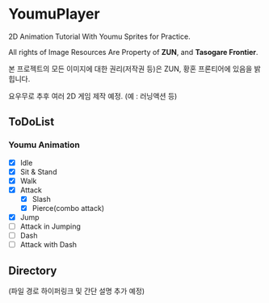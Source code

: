 # YoumuPlayer

2D Animation Tutorial With Youmu Sprites for Practice.

All rights of Image Resources Are Property of **ZUN**, and **Tasogare Frontier**.

본 프로젝트의 모든 이미지에 대한 권리(저작권 등)은 ZUN, 황혼 프론티어에 있음을 밝힙니다.

요우무로 추후 여러 2D 게임 제작 예정. (예 : 러닝액션 등)

## ToDoList

### Youmu Animation

-   [x] Idle
-   [x] Sit & Stand
-   [x] Walk
-   [x] Attack
    -   [x] Slash
    -   [x] Pierce(combo attack)
-   [x] Jump
-   [ ] Attack in Jumping
-   [ ] Dash
-   [ ] Attack with Dash

## Directory

(파일 경로 하이퍼링크 및 간단 설명 추가 예정)
